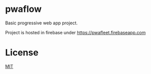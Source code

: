 # pwaflow
Basic progressive web app project.

Project is hosted in firebase under https://pwafleet.firebaseapp.com

# License
[MIT](https://github.com/nodeca/fs-tools/blob/master/LICENSE)

